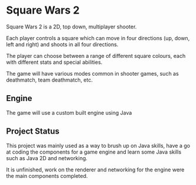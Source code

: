 Square Wars 2
===

Square Wars 2 is a 2D, top down, multiplayer shooter.

Each player controls a square which can move in four directions (up, down, left and right) and shoots in all four directions.

The player can choose between a range of different square colours, each with different stats and special abilities.

The game will have various modes common in shooter games, such as deathmatch, team deathmatch, etc.

## Engine

The game will use a custom built engine using Java

## Project Status

This project was mainly used as a way to brush up on Java skills, have a go at coding the components for a game engine and learn some Java skills such as Java 2D and networking.

It is unfinished, work on the renderer and networking for the engine were the main components completed.
